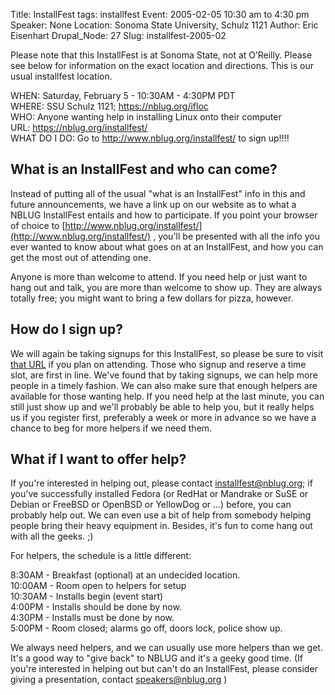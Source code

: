 Title: InstallFest
tags: installfest
Event: 2005-02-05 10:30 am to 4:30 pm
Speaker: None
Location: Sonoma State University, Schulz 1121
Author: Eric Eisenhart
Drupal_Node: 27
Slug: installfest-2005-02

Please note that this InstallFest is at Sonoma State, not at O’Reilly. Please see below for information on the exact location and directions. This is our usual installfest location.

WHEN:  Saturday, February 5 - 10:30AM - 4:30PM PDT<br>
WHERE: SSU Schulz 1121; https://nblug.org/ifloc<br>
WHO:   Anyone wanting help in installing Linux onto their computer<br>
URL:   https://nblug.org/installfest/<br>
WHAT DO I DO: Go to http://www.nblug.org/installfest/ to sign up!!!!

## What is an InstallFest and who can come?

Instead of putting all of the usual "what is an InstallFest" info in this and future announcements, we have a link up on our website as to what a NBLUG InstallFest entails and how to participate. If you point your browser of choice to [http://www.nblug.org/installfest/](http://www.nblug.org/installfest/) , you'll be presented with all the info you ever wanted to know about what goes on at an InstallFest, and how you can get the most out of attending one.

Anyone is more than welcome to attend. If you need help or just want to hang out and talk, you are more than welcome to show up. They are always totally free; you might want to bring a few dollars for pizza, however.

## How do I sign up?

We will again be taking signups for this InstallFest, so please be sure to visit [that URL](https://nblug.org/installfest/) if you plan on attending. Those who signup and reserve a time slot, are first in line. We've found that by taking signups, we can help more people in a timely fashion. We can also make sure that enough helpers are available for those wanting help. If you need help at the last minute, you can still just show up and we'll probably be able to help you, but it really helps us if you register first, preferably a week or more in advance so we have a chance to beg for more helpers if we need them.

## What if I want to offer help?

If you're interested in helping out, please contact installfest@nblug.org; if you've successfully
installed Fedora (or RedHat or Mandrake or SuSE or Debian or FreeBSD or OpenBSD or YellowDog or ...) before, you can probably help out. We can even use a bit of help from somebody helping people bring their heavy equipment in. Besides, it's fun to come hang out with all the geeks. ;)

For helpers, the schedule is a little different:

8:30AM  - Breakfast (optional) at an undecided location.<br>
10:00AM - Room open to helpers for setup<br>
10:30AM - Installs begin (event start)<br>
4:00PM  - Installs should be done by now.<br>
4:30PM  - Installs must be done by now.<br>
5:00PM  - Room closed; alarms go off, doors lock, police show up.

We always need helpers, and we can usually use more helpers than we get. It's a good way to "give back" to NBLUG and it's a geeky good time. (If you're interested in helping out but can't do an InstallFest, please consider giving a presentation, contact speakers@nblug.org )
